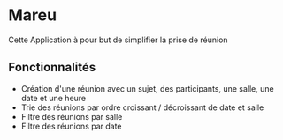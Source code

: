 # Mareu
Cette Application à pour but de simplifier la prise de réunion
## Fonctionnalités
- Création d'une réunion avec un sujet, des participants, une salle, une date et une heure
- Trie des réunions par ordre croissant / décroissant de date et salle
- Filtre des réunions par salle
- Filtre des réunions par date
